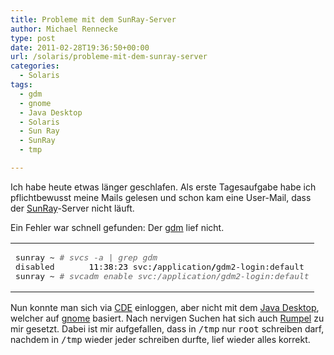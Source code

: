 ```yaml
---
title: Probleme mit dem SunRay-Server
author: Michael Rennecke
type: post
date: 2011-02-28T19:36:50+00:00
url: /solaris/probleme-mit-dem-sunray-server
categories:
  - Solaris
tags:
  - gdm
  - gnome
  - Java Desktop
  - Solaris
  - Sun Ray
  - SunRay
  - tmp

---
```

Ich habe heute etwas l&auml;nger geschlafen. Als erste Tagesaufgabe habe ich pflichtbewusst meine Mails gelesen und schon kam eine User-Mail, dass der [SunRay][1]-Server nicht l&auml;uft.

Ein Fehler war schnell gefunden: Der [gdm][2] lief nicht. 

<div class="wp_syntax">
  <table>
    <tr>
      <td class="code">
        <pre class="bash" style="font-family:monospace;">sunray ~ <span style="color: #666666; font-style: italic;"># svcs -a | grep gdm</span>
disabled       <span style="color: #000000;">11</span>:<span style="color: #000000;">38</span>:<span style="color: #000000;">23</span> svc:<span style="color: #000000; font-weight: bold;">/</span>application<span style="color: #000000; font-weight: bold;">/</span>gdm2-login:default
sunray ~ <span style="color: #666666; font-style: italic;"># svcadm enable svc:/application/gdm2-login:default</span></pre>
      </td>
    </tr>
  </table>
</div>

Nun konnte man sich via [CDE][3] einloggen, aber nicht mit dem [Java Desktop][4], welcher auf [gnome][5] basiert. Nach nervigen Suchen hat sich auch [Rumpel][6] zu mir gesetzt. Dabei ist mir aufgefallen, dass in <tt>/tmp</tt> nur <tt>root</tt> schreiben darf, nachdem in <tt>/tmp</tt> wieder jeder schreiben durfte, lief wieder alles korrekt.

 [1]: http://www.sun-rays.org/
 [2]: http://projects.gnome.org/gdm/
 [3]: http://www.opengroup.org/cde/
 [4]: http://www.sun.com/software/solaris/javadesktopsystem.xml
 [5]: http://www.gnome.org/
 [6]: https://users.informatik.uni-halle.de/~ruttkies/RforRocks/